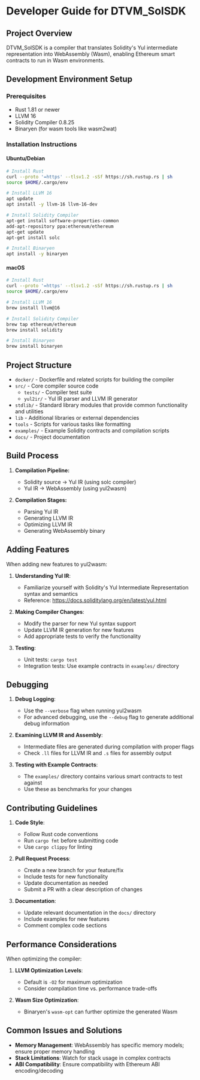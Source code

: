 # Developer Guide for DTVM_SolSDK

## Project Overview
DTVM_SolSDK is a compiler that translates Solidity's Yul intermediate representation into WebAssembly (Wasm), enabling Ethereum smart contracts to run in Wasm environments.

## Development Environment Setup

### Prerequisites
- Rust 1.81 or newer
- LLVM 16
- Solidity Compiler 0.8.25
- Binaryen (for wasm tools like wasm2wat)

### Installation Instructions

#### Ubuntu/Debian
```sh
# Install Rust
curl --proto '=https' --tlsv1.2 -sSf https://sh.rustup.rs | sh
source $HOME/.cargo/env

# Install LLVM 16
apt update
apt install -y llvm-16 llvm-16-dev

# Install Solidity Compiler
apt-get install software-properties-common
add-apt-repository ppa:ethereum/ethereum
apt-get update
apt-get install solc

# Install Binaryen
apt install -y binaryen
```

#### macOS
```sh
# Install Rust
curl --proto '=https' --tlsv1.2 -sSf https://sh.rustup.rs | sh
source $HOME/.cargo/env

# Install LLVM 16
brew install llvm@16

# Install Solidity Compiler
brew tap ethereum/ethereum
brew install solidity

# Install Binaryen
brew install binaryen
```

## Project Structure
- `docker/` - Dockerfile and related scripts for building the compiler
- `src/` - Core compiler source code
  - `tests/` - Compiler test suite
  - `yul2ir/` - Yul IR parser and LLVM IR generator
- `stdlib/` - Standard library modules that provide common functionality and utilities
- `lib` - Additional libraries or external dependencies
- `tools` - Scripts for various tasks like formatting
- `examples/` - Example Solidity contracts and compilation scripts
- `docs/` - Project documentation

## Build Process

1. **Compilation Pipeline:**
   - Solidity source → Yul IR (using solc compiler)
   - Yul IR → WebAssembly (using yul2wasm)

2. **Compilation Stages:**
   - Parsing Yul IR
   - Generating LLVM IR
   - Optimizing LLVM IR
   - Generating WebAssembly binary

## Adding Features

When adding new features to yul2wasm:

1. **Understanding Yul IR**:
   - Familiarize yourself with Solidity's Yul Intermediate Representation syntax and semantics
   - Reference: https://docs.soliditylang.org/en/latest/yul.html

2. **Making Compiler Changes**:
   - Modify the parser for new Yul syntax support
   - Update LLVM IR generation for new features
   - Add appropriate tests to verify the functionality

3. **Testing**:
   - Unit tests: `cargo test`
   - Integration tests: Use example contracts in `examples/` directory

## Debugging

1. **Debug Logging**:
   - Use the `--verbose` flag when running yul2wasm
   - For advanced debugging, use the `--debug` flag to generate additional debug information

2. **Examining LLVM IR and Assembly**:
   - Intermediate files are generated during compilation with proper flags
   - Check `.ll` files for LLVM IR and `.s` files for assembly output

3. **Testing with Example Contracts**:
   - The `examples/` directory contains various smart contracts to test against
   - Use these as benchmarks for your changes

## Contributing Guidelines

1. **Code Style**:
   - Follow Rust code conventions
   - Run `cargo fmt` before submitting code
   - Use `cargo clippy` for linting

2. **Pull Request Process**:
   - Create a new branch for your feature/fix
   - Include tests for new functionality
   - Update documentation as needed
   - Submit a PR with a clear description of changes

3. **Documentation**:
   - Update relevant documentation in the `docs/` directory
   - Include examples for new features
   - Comment complex code sections

## Performance Considerations

When optimizing the compiler:

1. **LLVM Optimization Levels**:
   - Default is `-O2` for maximum optimization
   - Consider compilation time vs. performance trade-offs

2. **Wasm Size Optimization**:
   - Binaryen's `wasm-opt` can further optimize the generated Wasm

## Common Issues and Solutions

- **Memory Management**: WebAssembly has specific memory models; ensure proper memory handling
- **Stack Limitations**: Watch for stack usage in complex contracts
- **ABI Compatibility**: Ensure compatibility with Ethereum ABI encoding/decoding

